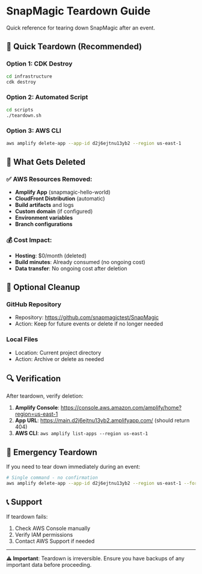 # SnapMagic Teardown Guide

Quick reference for tearing down SnapMagic after an event.

## 🚀 Quick Teardown (Recommended)

### Option 1: CDK Destroy
```bash
cd infrastructure
cdk destroy
```

### Option 2: Automated Script
```bash
cd scripts
./teardown.sh
```

### Option 3: AWS CLI
```bash
aws amplify delete-app --app-id d2j6ejtnu13yb2 --region us-east-1
```

## 🎯 What Gets Deleted

### ✅ AWS Resources Removed:
- **Amplify App** (snapmagic-hello-world)
- **CloudFront Distribution** (automatic)
- **Build artifacts** and logs
- **Custom domain** (if configured)
- **Environment variables**
- **Branch configurations**

### 💰 Cost Impact:
- **Hosting**: $0/month (deleted)
- **Build minutes**: Already consumed (no ongoing cost)
- **Data transfer**: No ongoing cost after deletion

## 🧹 Optional Cleanup

### GitHub Repository
- Repository: https://github.com/snapmagictest/SnapMagic
- Action: Keep for future events or delete if no longer needed

### Local Files
- Location: Current project directory
- Action: Archive or delete as needed

## 🔍 Verification

After teardown, verify deletion:

1. **Amplify Console**: https://console.aws.amazon.com/amplify/home?region=us-east-1
2. **App URL**: https://main.d2j6ejtnu13yb2.amplifyapp.com/ (should return 404)
3. **AWS CLI**: `aws amplify list-apps --region us-east-1`

## 🚨 Emergency Teardown

If you need to tear down immediately during an event:

```bash
# Single command - no confirmation
aws amplify delete-app --app-id d2j6ejtnu13yb2 --region us-east-1 --force
```

## 📞 Support

If teardown fails:
1. Check AWS Console manually
2. Verify IAM permissions
3. Contact AWS Support if needed

---

**⚠️ Important**: Teardown is irreversible. Ensure you have backups of any important data before proceeding.
